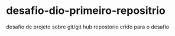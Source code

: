 # desafio-dio-primeiro-repositrio
desafio de projeto sobre git/git hub
repostorio crido para o desafio 
